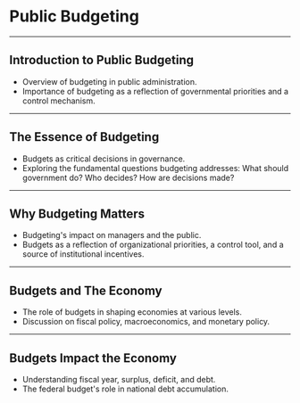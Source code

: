 # Public Budgeting

---

## Introduction to Public Budgeting
- Overview of budgeting in public administration.
- Importance of budgeting as a reflection of governmental priorities and a control mechanism.

---

## The Essence of Budgeting
- Budgets as critical decisions in governance.
- Exploring the fundamental questions budgeting addresses: What should government do? Who decides? How are decisions made?

---

## Why Budgeting Matters
- Budgeting's impact on managers and the public.
- Budgets as a reflection of organizational priorities, a control tool, and a source of institutional incentives.

---

## Budgets and The Economy
- The role of budgets in shaping economies at various levels.
- Discussion on fiscal policy, macroeconomics, and monetary policy.

---

## Budgets Impact the Economy
- Understanding fiscal year, surplus, deficit, and debt.
- The federal budget's role in national debt accumulation.
